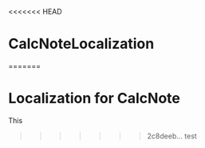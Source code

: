 <<<<<<< HEAD
# CalcNoteLocalization
=======
# Localization for CalcNote
This 
>>>>>>> 2c8deeb... test
